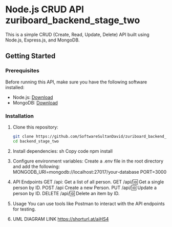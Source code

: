 # Node.js CRUD API zuriboard_backend_stage_two

This is a simple CRUD (Create, Read, Update, Delete) API built using Node.js, Express.js, and MongoDB.

## Getting Started

### Prerequisites

Before running this API, make sure you have the following software installed:

- Node.js: [Download](https://nodejs.org/)
- MongoDB: [Download](https://www.mongodb.com/)

### Installation

1. Clone this repository:
   ```sh
   git clone https://github.com/SoftwareSultanDavid/zuriboard_backend_stage_two.git
   cd backend_stage_two

2. Install dependencies:
    sh
    Copy code
    npm install

3. Configure environment variables:
    Create a .env file in the root directory and add the following:
    MONGODB_URI=mongodb://localhost:27017/your-database
    PORT=3000

4. API Endpoints
    GET /api: Get a list of all person.
    GET /api/:id: Get a single person by ID.
    POST /api Create a new Person.
    PUT /api/:id: Update a person by ID.
    DELETE /api/:id: Delete an item by ID.

5. Usage
    You can use tools like Postman to interact with the API endpoints for testing.
6. UML DIAGRAM LINK
   https://shorturl.at/aiHS4

